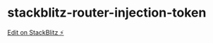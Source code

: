 # stackblitz-router-injection-token

[Edit on StackBlitz ⚡️](https://stackblitz.com/edit/stackblitz-starters-w5mktr)
